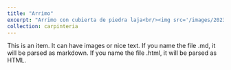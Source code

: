 ```yaml
---
title: "Arrimo"
excerpt: "Arrimo con cubierta de piedra laja<br/><img src='/images/20231012_092355.jpg' style='width: 500px; max-width: 100%; height: auto;'>"
collection: carpinteria
---
```


This is an item. It can have images or nice text. If you name the file .md, it will be parsed as markdown. If you name the file .html, it will be parsed as HTML. 

